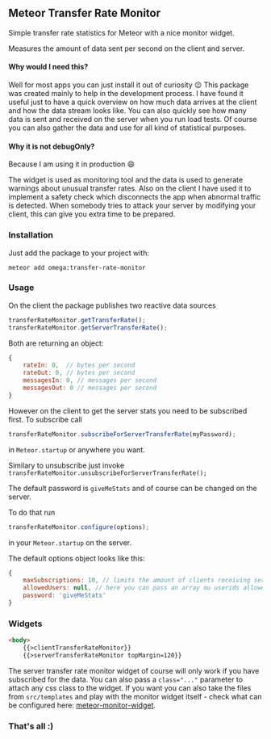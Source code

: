 ## Meteor Transfer Rate Monitor

Simple transfer rate statistics for Meteor with a nice monitor widget. 

Measures the amount of data sent per second on the client and server.

#### Why would I need this?

Well for most apps you can just install it out of curiosity :wink:
This package was created mainly to help in the development process. 
I have found it useful just to have a quick overview on how much data arrives at the client and how the data stream looks like.
You can also quickly see how many data is sent and received on the server when you run load tests.
Of course you can also gather the data and use for all kind of statistical purposes.

#### Why it is not debugOnly?

Because I am using it in production :smile:

The widget is used as monitoring tool and the data is used to generate warnings about unusual transfer rates. 
Also on the client I have used it to implement a safety check which disconnects the app when abnormal traffic is detected. 
When somebody tries to attack your server by modifying your client, this can give you extra time to be prepared.   

### Installation

Just add the package to your project with:

`meteor add omega:transfer-rate-monitor`

### Usage

On the client the package publishes two reactive data sources

```javascript
transferRateMonitor.getTransferRate();
transferRateMonitor.getServerTransferRate();
```

Both are returning an object:

```javascript
{
    rateIn: 0,  // bytes per second
    rateOut: 0, // bytes per second
    messagesIn: 0, // messages per second
    messagesOut: 0 // messages per second
}
```

However on the client to get the server stats you need to be subscribed first.
To subscribe call 
```javascript
transferRateMonitor.subscribeForServerTransferRate(myPassword);
```
in `Meteor.startup` or anywhere you want. 

Similary to unsubscribe just invoke `transferRateMonitor.unsubscribeForServerTransferRate();`

The default password is `giveMeStats` and of course can be changed on the server.

To do that run 
```javascript
transferRateMonitor.configure(options);
```
in your `Meteor.startup` on the server.

The default options object looks like this:
```javascript
{
    maxSubscriptions: 10, // limits the amount of clients receiving server stats globally
    allowedUsers: null, // here you can pass an array ou userids allowed to subscribe
    password: 'giveMeStats'
}
```

### Widgets

```html
<body>
    {{>clientTransferRateMonitor}}
    {{>serverTransferRateMonitor topMargin=120}}
```

The server transfer rate monitor widget of course will only work if you have subscribed for the data. You can also pass a `class="..."` parameter to attach any css class to the widget.
If you want you can also take the files from `src/templates` and play with the monitor widget itself - check what can be configured here: [meteor-monitor-widget](https://github.com/wojtkowiak/meteor-monitor-widget).

### That's all :)

